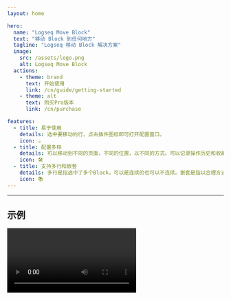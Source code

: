 ```yaml
---
layout: home

hero:
  name: "Logseq Move Block"
  text: "移动 Block 到任何地方"
  tagline: "Logseq 移动 Block 解决方案"
  image:
    src: /assets/logo.png
    alt: Logseq Move Block
  actions:
    - theme: brand
      text: 开始使用
      link: /cn/guide/getting-started
    - theme: alt
      text: 购买Pro版本
      link: /cn/purchase

features:
  - title: 易于使用
    details: 选中要移动的行，点击插件图标即可打开配置窗口。
    icon: ☕️
  - title: 配置多样
    details: 可以移动到不同的页面，不同的位置，以不同的方式。可以记录操作历史和收藏常用操作。
    icon: 🛠️
  - title: 支持多行和嵌套
    details: 多行是指选中了多个Block，可以是连续的也可以不连续。嵌套是指以合理方式组织好的Block树。
    icon: 📚
---
```


<hr />

## 示例

<video controls="controls" src="/assets/screencast/demo.mp4" />